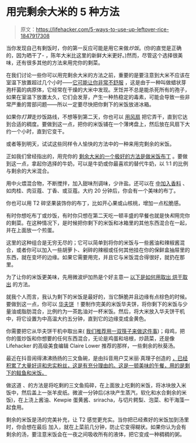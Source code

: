 # 用完剩余大米的 5 种方法

> 原文：<https://lifehacker.com/5-ways-to-use-up-leftover-rice-1847917308>

当你发现自己有剩饭时，你的第一反应可能是用它来做*炒饭*。(你的直觉是正确的，因为晒干了- ，陈年大米比这里的新鲜大米更好。)然而，尽管这个选择很美味，还有很多其他的方法来用完你的剩菜。

在我们讨论一些你可以用完剩余大米的方法之前，重要的是要注意到大米不应该在室温下放置超过几个小时——[它可能让你非常不舒服](https://lifehacker.com/leftover-rice-could-make-you-very-sick-1793530699) ，这是由于一种叫做蜡状芽孢杆菌的病原体，它经常在干燥的大米中发现。烹饪并不总是能杀死所有的孢子，如果在室温下放置太久，它们会发芽，产生一种热稳定的毒素，可能会导致一些非常严重的胃部问题——所以一定要尽快把你剩下的米饭放进冰箱。

如果你*打算*走炒饭路线，不想等到第二天，你也可以 [用风扇](https://lifehacker.com/make-perfect-fried-rice-with-help-from-a-small-fan-1759964474) 把它弄干，直到它达到合适的稠度。要做到这一点，把你的米饭铺在一个薄烤盘上，然后放在风扇下大约一个小时，直到它变干。

或者等到明天，试试这些同样令人愉快的方法中的一种来用完剩余的米饭。

正如我们曾经指出的，用完你的 [剩余大米的一个极好的方法是做米饭布丁](https://lifehacker.com/turn-leftover-rice-into-delectably-sweet-rice-pudding-1792767925) 。要做到这一点，拿起你选择的牛奶，可以是牛奶或你最喜欢的替代牛奶，以 1:1 的比例与剩余的大米混合。

用中火煨混合物，不断搅拌，加入甜味剂调味，少许盐。还可以在 [中加入香料](https://www.themediterraneandish.com/easy-rice-pudding-recipe/) 、如肉桂、肉豆蔻、丁香、或豆蔻。大约 20 分钟后，你会有一个美味的布丁。

你也可以用 T2 碎坚果装饰你的布丁，比如开心果或山核桃，增加一点松脆感。

有时你想吃布丁或炒饭，有时你只想在第二天吃一顿丰盛的早餐也就是快*和*用完你的剩菜。在这种情况下，是时候把你剩下的米饭和冰箱里的其他东西混合在一起，并在上面放一个煎蛋。

这里的这种组合是无穷无尽的；它可以简单到将你的米饭与一些酱油和辣椒酱混合，或者你可以加入一些胡萝卜、剁碎的辣椒或任何其他挂在你的保鲜盒抽屉里的东西，就在变坏的边缘。如果它需要用完，并且它与米饭混合得很好，就扔在那里。

为了让你的米饭更美味，先用微波炉加热是个好主意— [以下是如何用取出 烘干取出](https://lifehacker.com/how-to-microwave-leftover-pasta-and-rice-without-drying-1847861699) 的方法。

就我个人而言，我认为剩下的米饭是最好的，当它酥脆并且边缘有点棕色的时候。要做到这一点，你可以 [华夫饼](https://lifehacker.com/you-should-waffle-some-rice-yes-you-should-1846715704) ！要制作完美的米饭华夫饼，将你剩下的米饭与少量油或脂肪混合，比例约为一茶匙油对一杯米饭。然后，将大米放入华夫饼干机中，将它设置为中高温大约五分钟，直到它的边缘变成金黄色。

你需要把它从华夫饼干机中取出来( [我们推荐用一双筷子来做这件事](https://lifehacker.com/you-should-waffle-some-rice-yes-you-should-1846715704))；母鸡，把你的蛋炒饭和你想要的任何东西混合，无论是鸡蛋和培根，炒蔬菜，还是像 Lifehacker 的高级美食编辑 Claire Lower 推荐的那样，一些剩余的秋葵汤。

最近在抖音闹得沸沸扬扬的三文鱼碗，是由抖音用户艾米丽·真理子创造的 [，已经积累了大量好评和忠实粉丝，这是有充分理由的。这是一顿美味的午餐，用的是剩下的鲑鱼和米饭。](https://www.tiktok.com/@emilymariko?)

做这道 、的方法是将吃剩的三文鱼捣碎，在上面放上吃剩的米饭，将冰块放入米饭中，然后盖上一张羊皮纸。微波一分钟后(冰块产生蒸汽，软化和水合剩余的米饭)，在上浇上酱油、Kewpie 蛋黄酱、sriracha，与切片鳄梨、泡菜、和干海藻一起食用。

剩余的米饭是汤的完美补充，让 T2 感觉更充实。当你把已经煮好的米饭加到汤里时，你会想在最后 加入，就在上菜前几分钟，防止它变得糊状。如果你认为会有剩余的汤，要注意米饭会在一夜之间吸收所有的液体，把它变成一种稠稠的粥。